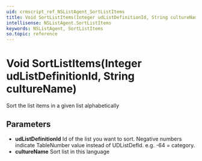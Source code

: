 ```yaml
---
uid: crmscript_ref_NSListAgent_SortListItems
title: Void SortListItems(Integer udListDefinitionId, String cultureName)
intellisense: NSListAgent.SortListItems
keywords: NSListAgent, SortListItems
so.topic: reference
---
```


# Void SortListItems(Integer udListDefinitionId, String cultureName)

Sort the list items in a given list alphabetically

## Parameters

* **udListDefinitionId** Id of the list you want to sort. Negative numbers indicate TableNumber value instead of UDListDefId. e.g. -64 = category.
* **cultureName** Sort list in this language
